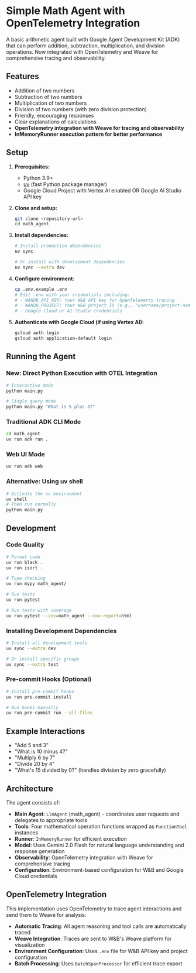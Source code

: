 # Simple Math Agent with OpenTelemetry Integration

A basic arithmetic agent built with Google Agent Development Kit (ADK) that can perform addition, subtraction, multiplication, and division operations. Now integrated with OpenTelemetry and Weave for comprehensive tracing and observability.

## Features

- Addition of two numbers
- Subtraction of two numbers  
- Multiplication of two numbers
- Division of two numbers (with zero division protection)
- Friendly, encouraging responses
- Clear explanations of calculations
- **OpenTelemetry integration with Weave for tracing and observability**
- **InMemoryRunner execution pattern for better performance**

## Setup

1. **Prerequisites:**
   - Python 3.9+ 
   - [uv](https://docs.astral.sh/uv/) (fast Python package manager)
   - Google Cloud Project with Vertex AI enabled OR Google AI Studio API key

2. **Clone and setup:**
   ```bash
   git clone <repository-url>
   cd math_agent
   ```

3. **Install dependencies:**
   ```bash
   # Install production dependencies
   uv sync
   
   # Or install with development dependencies
   uv sync --extra dev
   ```

4. **Configure environment:**
   ```bash
   cp .env.example .env
   # Edit .env with your credentials including:
   # - WANDB_API_KEY: Your W&B API key for OpenTelemetry tracing
   # - WANDB_PROJECT: Your W&B project ID (e.g., "username/project-name")
   # - Google Cloud or AI Studio credentials
   ```

5. **Authenticate with Google Cloud (if using Vertex AI):**
   ```bash
   gcloud auth login
   gcloud auth application-default login
   ```

## Running the Agent

### New: Direct Python Execution with OTEL Integration
```bash
# Interactive mode
python main.py

# Single query mode
python main.py "What is 5 plus 3?"
```

### Traditional ADK CLI Mode
```bash
cd math_agent
uv run adk run .
```

### Web UI Mode
```bash
uv run adk web
```

### Alternative: Using uv shell
```bash
# Activate the uv environment
uv shell
# Then run normally
python main.py
```

## Development

### Code Quality
```bash
# Format code
uv run black .
uv run isort .

# Type checking
uv run mypy math_agent/

# Run tests
uv run pytest

# Run tests with coverage
uv run pytest --cov=math_agent --cov-report=html
```

### Installing Development Dependencies
```bash
# Install all development tools
uv sync --extra dev

# Or install specific groups
uv sync --extra test
```

### Pre-commit Hooks (Optional)
```bash
# Install pre-commit hooks
uv run pre-commit install

# Run hooks manually
uv run pre-commit run --all-files
```

## Example Interactions

- "Add 5 and 3"
- "What is 10 minus 4?"
- "Multiply 6 by 7"
- "Divide 20 by 4"
- "What's 15 divided by 0?" (handles division by zero gracefully)

## Architecture

The agent consists of:
- **Main Agent**: `LlmAgent` (math_agent) - coordinates user requests and delegates to appropriate tools
- **Tools**: Four mathematical operation functions wrapped as `FunctionTool` instances
- **Runner**: `InMemoryRunner` for efficient execution
- **Model**: Uses Gemini 2.0 Flash for natural language understanding and response generation
- **Observability**: OpenTelemetry integration with Weave for comprehensive tracing
- **Configuration**: Environment-based configuration for W&B and Google Cloud credentials

## OpenTelemetry Integration

This implementation uses OpenTelemetry to trace agent interactions and send them to Weave for analysis:

- **Automatic Tracing**: All agent reasoning and tool calls are automatically traced
- **Weave Integration**: Traces are sent to W&B's Weave platform for visualization
- **Environment Configuration**: Uses `.env` file for W&B API key and project configuration
- **Batch Processing**: Uses `BatchSpanProcessor` for efficient trace export